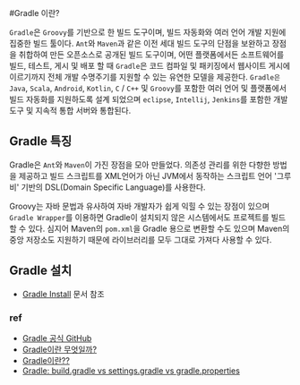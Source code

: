 #Gradle 이란?

```Gradle```은 ```Groovy```를 기반으로 한 빌드 도구이며, 빌드 자동화와 여러 언어 개발 지원에 집중한 빌드 툴이다.
```Ant```와 ```Maven```과 같은 이전 세대 빌드 도구의 단점을 보완하고 장점을 취합하여 만든 오픈소스로 공개된 빌드 도구이며,
어떤 플랫폼에서든 소프트웨어를 빌드, 테스트, 게시 및 배포 할 때 ```Gradle```은 코드 컴파일 및 패키징에서 웹사이트 게시에 이르기까지 전체 개발 수명주기를 지원할 수 있는 유연한 모델을 제공한다.
```Gradle은``` ```Java```, ```Scala```, ```Android```, ```Kotlin```, ```C``` / ```C++``` 및 ```Groovy```를 포함한 여러 언어 및 플랫폼에서 빌드 자동화를 지원하도록 설계 되었으며 ```eclipse```, ```Intellij```, ```Jenkins```를 포함한 개발 도구 및 지속적 통합 서버와 통합된다.

## Gradle 특징

Gradle은 ```Ant```와 ```Maven```이 가진 장점을 모아 만들었다. 의존성 관리를 위한 다향한 방법을 제공하고 빌드 스크립트를 XML언어가 아닌 JVM에서 동작하는 스크립트 언어 '그루비' 기반의 DSL(Domain Specific Language)를 사용한다.

Groovy는 자바 문법과 유사하여 자바 개발자가 쉽게 익힐 수 있는 장점이 있으며 ```Gradle Wrapper```를 이용하면 Gradle이 설치되지 않은 시스템에서도 프로젝트를 빌드할 수 있다.
심지어 Maven의 ```pom.xml```을 Gradle 용으로 변환할 수도 있으며 Maven의 중앙 저장소도 지원하기 때문에 라이브러리를 모두 그대로 가져다 사용할 수 있다.

## Gradle 설치

- [Gradle Install](./gradleInstall.md) 문서 참조 

### ref
- [Gradle 공식 GitHub](https://github.com/gradle/gradle)
- [Gradle이란 무엇일까?](https://madplay.github.io/post/what-is-gradle)
- [Gradle이란??](https://velog.io/@hwany/gradle)
- [Gradle: build.gradle vs settings.gradle vs gradle.properties](https://www.baeldung.com/gradle-build-settings-properties)